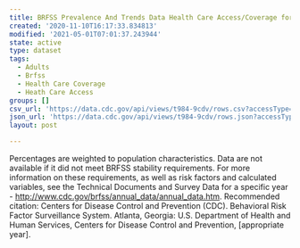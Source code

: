 ```yaml
---
title: BRFSS Prevalence And Trends Data Health Care Access/Coverage for 1995-2010
created: '2020-11-10T16:17:33.834813'
modified: '2021-05-01T07:01:37.243944'
state: active
type: dataset
tags:
  - Adults
  - Brfss
  - Health Care Coverage
  - Heath Care Access
groups: []
csv_url: 'https://data.cdc.gov/api/views/t984-9cdv/rows.csv?accessType=DOWNLOAD'
json_url: 'https://data.cdc.gov/api/views/t984-9cdv/rows.json?accessType=DOWNLOAD'
layout: post

---
```

Percentages are weighted to population characteristics. Data are not available if it did not meet BRFSS stability requirements. For more information on these requirements, as well as risk factors and calculated variables, see the Technical Documents and Survey Data for a specific year - http://www.cdc.gov/brfss/annual_data/annual_data.htm. Recommended citation: Centers for Disease Control and Prevention (CDC). Behavioral Risk Factor Surveillance System. Atlanta, Georgia: U.S. Department of Health and Human Services, Centers for Disease Control and Prevention, [appropriate year].
